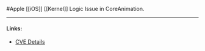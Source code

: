 #Apple 
[[iOS]] [[Kernel]] Logic Issue in CoreAnimation.

---
#### Links:
- [CVE Details](https://www.cvedetails.com/cve/CVE-2021-1782/)

